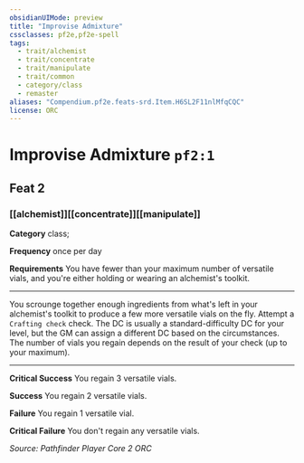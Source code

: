 ```yaml
---
obsidianUIMode: preview
title: "Improvise Admixture"
cssclasses: pf2e,pf2e-spell
tags:
  - trait/alchemist
  - trait/concentrate
  - trait/manipulate
  - trait/common
  - category/class
  - remaster
aliases: "Compendium.pf2e.feats-srd.Item.H6SL2F11nlMfqCQC"
license: ORC
---
```

# Improvise Admixture `pf2:1`
## Feat 2
### [[alchemist]][[concentrate]][[manipulate]]

**Category** class; 




**Frequency** once per day

**Requirements** You have fewer than your maximum number of versatile vials, and you're either holding or wearing an alchemist's toolkit.

* * *

You scrounge together enough ingredients from what's left in your alchemist's toolkit to produce a few more versatile vials on the fly. Attempt a `Crafting check` check. The DC is usually a standard-difficulty DC for your level, but the GM can assign a different DC based on the circumstances. The number of vials you regain depends on the result of your check (up to your maximum).

* * *

**Critical Success** You regain 3 versatile vials.

**Success** You regain 2 versatile vials.

**Failure** You regain 1 versatile vial.

**Critical Failure** You don't regain any versatile vials.

*Source: Pathfinder Player Core 2*
*ORC*